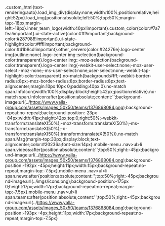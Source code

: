 .custom_html{text-rendering:auto}.load_img_div{display:none;width:100%;position:relative;height:52px}.load_img{position:absolute;left:50%;top:50%;margin-top:-18px;margin-left:-18px}.inner_team_logo{width:40px!important}.custom_color{color:#7a7fea!important}.ui-state-active{color:#fff!important;background-color:#287988!important}.ui-state-highlight{color:#fff!important;background-color:#41b8cd!important}.other_servers{color:#24276e}.logo-center img{outline:none}.logo-center img::selection{background-color:transparent}.logo-center img::-moz-selection{background-color:transparent}.logo-center img{-webkit-user-select:none;-moz-user-select:-moz-none;-ms-user-select:none;user-select:none;-webkit-tap-highlight-color:transparent}.no-match{background:#fff;-webkit-border-radius:8px;-moz-border-radius:8px;border-radius:8px;text-align:center;margin:10px 10px 0;padding:40px 0}.no-match span.InfoIcon{width:100%;display:block;height:42px;position:relative}.no-match span.InfoIcon:after{position:absolute;content:'';background-image:url(../https://www.yalla-group.com/assets/images_50x50/teams/1376868084.png);background-repeat:no-repeat;background-position:-23px -84px;width:41px;height:42px;top:0;right:50%;-webkit-transform:translateX(50%);-moz-transform:translateX(50%);-ms-transform:translateX(50%);-o-transform:translateX(50%);transform:translateX(50%)}.no-match span.Msg{margin-top:30px;display:block;text-align:center;color:#20236a;font-size:14px}.mobile-menu .nav>ul>li span.videos:after{position:absolute;content:'';top:50%;right:-45px;background-image:url(../https://www.yalla-group.com/assets/images_50x50/teams/1376868084.png);background-position:-192px -45px;height:11px;width:15px;background-repeat:no-repeat;margin-top:-7.5px}.mobile-menu .nav>ul>li span.news:after{position:absolute;content:'';top:50%;right:-45px;background-image:url(../imgs/icons.png);background-position:-175px 0;height:17px;width:17px;background-repeat:no-repeat;margin-top:-7.5px}.mobile-menu .nav>ul>li span.teams:after{position:absolute;content:'';top:50%;right:-45px;background-image:url(../https://www.yalla-group.com/assets/images_50x50/teams/1376868084.png);background-position:-193px -4px;height:11px;width:17px;background-repeat:no-repeat;margin-top:-7.5px}
